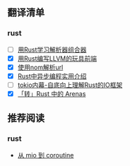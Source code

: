 
## 翻译清单

### rust

- [ ] [用Rust学习解析器组合器](./lang/rust/01-用Rust学习解析器组合器.md)
- [x] [用Rust编写LLVM的玩具前端](./lang/rust/02-用Rust编写LLVM的玩具前端.md)
- [x] [使用nom解析url](./lang/rust/03-使用nom解析url.md)
- [x] [Rust中异步编程实用介绍](./lang/rust/04-Rust中异步编程实用介绍.md)
- [ ] [tokio内幕-自底向上理解Rust的IO框架](./lang/rust/05-tokio内幕-自底向上理解Rust的IO框架.md)
- [x] [「转」Rust 中的 Arenas](https://github.com/RustMagazine/rust_magazine_2021)

## 推荐阅读

### rust

- [从 mio 到 coroutine](https://hexilee.me/2018/12/17/rust-async-io/)
